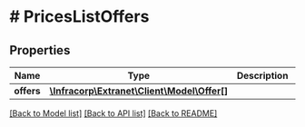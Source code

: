 # # PricesListOffers

## Properties

Name | Type | Description | Notes
------------ | ------------- | ------------- | -------------
**offers** | [**\Infracorp\Extranet\Client\Model\Offer[]**](Offer.md) |  | [optional]

[[Back to Model list]](../../README.md#models) [[Back to API list]](../../README.md#endpoints) [[Back to README]](../../README.md)
